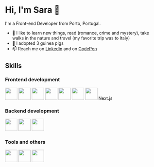  # Hi, I'm Sara :wave:

I'm a Front-end Developer from Porto, Portugal.

- 🌻 I like to learn new things, read (romance, crime and mystery), take walks in the nature and travel (my favorite trip was to Italy)
- 🐹 I adopted 3 guinea pigs
- 📫 Reach me on [Linkedin](https://www.linkedin.com/in/sara-vieira-frontend-developer/) and on [CodePen](https://codepen.io/saraiovieira)

## Skills 

### Frontend development 
<div>
 <img height="40" src="https://cdn.jsdelivr.net/gh/devicons/devicon/icons/html5/html5-original-wordmark.svg"> 
 <img height="40" src="https://cdn.jsdelivr.net/gh/devicons/devicon/icons/css3/css3-original-wordmark.svg">
 <img height="40" src="https://cdn.jsdelivr.net/gh/devicons/devicon/icons/sass/sass-original.svg">
 <img height="40" src="https://cdn.jsdelivr.net/gh/devicons/devicon/icons/bootstrap/bootstrap-original-wordmark.svg">
 <img height="40" src="https://cdn.jsdelivr.net/gh/devicons/devicon/icons/javascript/javascript-original.svg">
 <img height="40" src="https://cdn.jsdelivr.net/gh/devicons/devicon/icons/react/react-original.svg">
 <img height="40" src="https://cdn.jsdelivr.net/gh/devicons/devicon/icons/nextjs/nextjs-original.svg"> Next.js
</div>

### Backend development
<div>
 <img height="40" src="https://cdn.jsdelivr.net/gh/devicons/devicon/icons/nodejs/nodejs-original-wordmark.svg">
 <img height="40" src="https://cdn.jsdelivr.net/gh/devicons/devicon/icons/mongodb/mongodb-original-wordmark.svg">
 <img height="40" src="https://cdn.jsdelivr.net/gh/devicons/devicon/icons/mysql/mysql-plain-wordmark.svg">
</div>
<div>

 ### Tools and others
 <img height="40" src="https://cdn.jsdelivr.net/gh/devicons/devicon/icons/npm/npm-original-wordmark.svg">
 <img height="40" src="https://cdn.jsdelivr.net/gh/devicons/devicon/icons/git/git-original-wordmark.svg">
 <img height="40" src="https://cdn.jsdelivr.net/gh/devicons/devicon/icons/figma/figma-original.svg">
</div>

